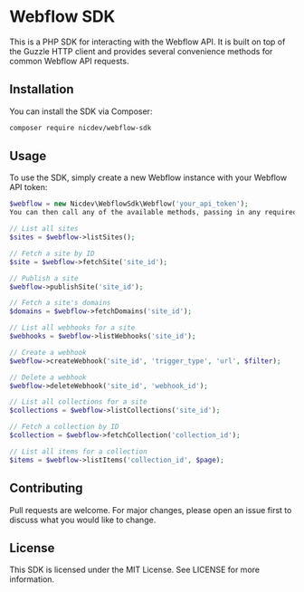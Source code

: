 # Webflow SDK
This is a PHP SDK for interacting with the Webflow API. It is built on top of the Guzzle HTTP client and provides several convenience methods for common Webflow API requests.

## Installation
You can install the SDK via Composer:

```sh
composer require nicdev/webflow-sdk
```

## Usage
To use the SDK, simply create a new Webflow instance with your Webflow API token:

```php
$webflow = new Nicdev\WebflowSdk\Webflow('your_api_token');
You can then call any of the available methods, passing in any required parameters:

// List all sites
$sites = $webflow->listSites();

// Fetch a site by ID
$site = $webflow->fetchSite('site_id');

// Publish a site
$webflow->publishSite('site_id');

// Fetch a site's domains
$domains = $webflow->fetchDomains('site_id');

// List all webhooks for a site
$webhooks = $webflow->listWebhooks('site_id');

// Create a webhook
$webflow->createWebhook('site_id', 'trigger_type', 'url', $filter);

// Delete a webhook
$webflow->deleteWebhook('site_id', 'webhook_id');

// List all collections for a site
$collections = $webflow->listCollections('site_id');

// Fetch a collection by ID
$collection = $webflow->fetchCollection('collection_id');

// List all items for a collection
$items = $webflow->listItems('collection_id', $page);
```

## Contributing
Pull requests are welcome. For major changes, please open an issue first to discuss what you would like to change.

## License
This SDK is licensed under the MIT License. See LICENSE for more information.